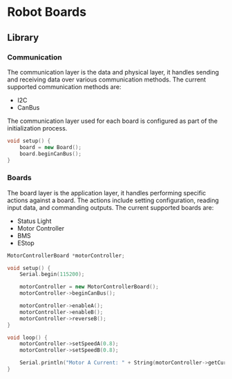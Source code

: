 # Robot Boards

## Library

### Communication

The communication layer is the data and physical layer, it handles sending and receiving data over various
communication methods. The current supported communication methods are:

- I2C
- CanBus

The communication layer used for each board is configured as part of the initialization process.

```cpp
void setup() {
    board = new Board();
    board.beginCanBus();
}
```

### Boards

The board layer is the application layer, it handles performing specific actions against a board. The actions include setting configuration, reading input data, and commanding outputs. The current supported boards are:

- Status Light
- Motor Controller
- BMS
- EStop

```cpp
MotorControllerBoard *motorController;

void setup() {
    Serial.begin(115200);

    motorController = new MotorControllerBoard();
    motorController->beginCanBus();

    motorController->enableA();
    motorController->enableB();
    motorController->reverseB();
}

void loop() {
    motorController->setSpeedA(0.8);
    motorController->setSpeedB(0.8);

    Serial.println("Motor A Current: " + String(motorController->getCurrentA()));
}
```
